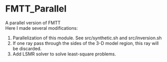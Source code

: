 # FMTT_Parallel
A parallel version of FMTT  
Here I made several modifications:  
1. Parallelization of this module. See src/synthetic.sh and src/inversion.sh
2. If one ray pass through the sides of the 3-D model region, this ray will be discarded.
3. Add LSMR solver to solve least-square problems.
